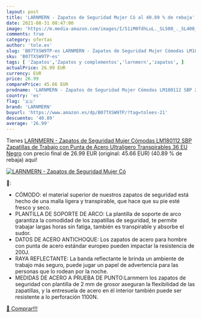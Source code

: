 ```yaml
---
layout: post
title: 'LARNMERN - Zapatos de Seguridad Mujer Có al 40.89 % de rebaja'
date: 2021-08-31 08:47:00
image: 'https://m.media-amazon.com/images/I/51iM0fdhLuL._SL500_._SL400_.jpg'
comments: true
category: ofertas
author: 'tole.es'
slug: 'B07TXSW9TP-es LARNMERN - Zapatos de Seguridad Mujer Cómodas LM180112 SBP...'
sku: 'B07TXSW9TP-es'
tags: [ 'Zapatos','Zapatos y complementos','larnmern','zapatos', ]
actualPrice: 26.99 EUR
currency: EUR
price: 26.99
comparePrice: 45.66 EUR
prodname: 'LARNMERN - Zapatos de Seguridad Mujer Cómodas LM180112 SBP Zapatillas de Trabajo con Punta de Acero Ultraligero Transpirables 36 EU Negro'
country: 'es'
flag: '🇪🇸'
brand: 'LARNMERN'
buyurl: 'https://www.amazon.es/dp/B07TXSW9TP/?tag=tolees-21'
descuento: '40.89'
average: '26.99'
---
```


Tienes [LARNMERN - Zapatos de Seguridad Mujer Cómodas LM180112 SBP Zapatillas de Trabajo con Punta de Acero Ultraligero Transpirables 36 EU Negro](https://www.amazon.es/dp/B07TXSW9TP/?tag=tolees-21) con precio final de  26.99 EUR (original: 45.66 EUR) (40.89 %  de rebaja) aqui!

[![LARNMERN - Zapatos de Seguridad Mujer Có](https://m.media-amazon.com/images/I/51iM0fdhLuL._SL500_._SL400_.jpg)](https://www.amazon.es/dp/B07TXSW9TP/?tag=tolees-21)

🔎:

- CÓMODO: el material superior de nuestros zapatos de seguridad está hecho de una malla ligera y transpirable, que hace que su pie esté fresco y seco.
- PLANTILLA DE SOPORTE DE ARCO: La plantilla de soporte de arco garantiza la comodidad de los zapatillas de seguridad, te permite trabajar largas horas sin fatiga, también es transpirable y absorbe el sudor.
- DATOS DE ACERO ANTICHOQUE: Los zapatos de acero para hombre con punta de acero estándar europeo pueden impactar la resistencia de 200J.
- RAYA REFLECTANTE: La banda reflectante le brinda un ambiente de trabajo más seguro, puede jugar un papel de advertencia para las personas que lo rodean por la noche.
- MEDIDAS DE ACERO A PRUEBA DE PUNTO:Larnmern los zapatos de seguridad con plantilla de 2 mm de grosor aseguran la flexibilidad de las zapatillas, y la entresuela de acero en él interior también puede ser resistente a lo perforación 1100N.

[🛒 Comprar!!!](https://www.amazon.es/dp/B07TXSW9TP/?tag=tolees-21)
